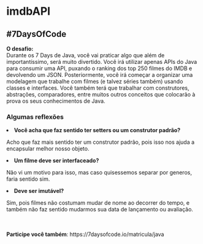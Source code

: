 
# imdbAPI
<h2>#7DaysOfCode</h2>
<b>O desafio:</b><br>
Durante os 7 Days de Java, você vai praticar algo que além de importantíssimo, será muito divertido. 
Você irá utilizar apenas APIs do Java para consumir uma API, puxando o ranking dos top 250 filmes do IMDB e devolvendo um JSON.
Posteriormente, você irá começar a organizar uma modelagem que trabalhe com filmes (e talvez séries também) usando classes e interfaces.
Você também terá que trabalhar com construtores, abstrações, comparadores, entre muitos outros conceitos que colocarão à prova os seus conhecimentos de Java.
<br>
<h3>Algumas reflexões</h3>
<li><b>Você acha que faz sentido ter setters ou um construtor padrão?</b></li>
<p>Acho que faz mais sentido ter um construtor padrão, pois isso nos ajuda a encapsular melhor nosso objeto.</p>
<li><b>Um filme deve ser interfaceado?</b></li>
<p>Não vi um motivo para isso, mas caso quisessemos separar por generos, faria sentido sim.</p>
<li><b>Deve ser imutável?</b></li>
<p>Sim, pois filmes não costumam mudar de nome ao decorrer do tempo, e também não faz sentido mudarmos sua data de lançamento ou avaliação.</p>
<br>
<br>
<b>Participe você também</b>: https://7daysofcode.io/matricula/java
